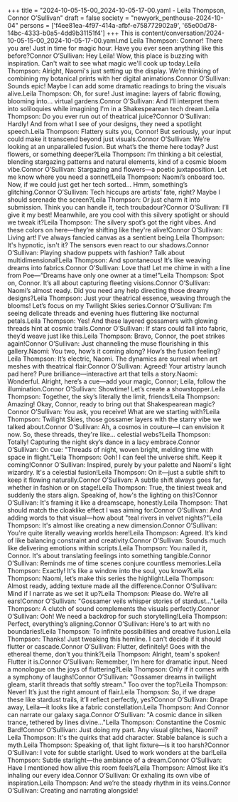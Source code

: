 +++
title = "2024-10-05-15-00_2024-10-05-17-00.yaml - Leila Thompson, Connor O’Sullivan"
draft = false
society = "newyork_penthouse-2024-10-04"
persons = ['f4ee81ea-4f97-414a-afbf-e758772902a9', '65e00d78-14bc-4333-b0a5-4dd9b31151f4']
+++
This is content/conversation/2024-10-05-15-00_2024-10-05-17-00.yaml.md
Leila Thompson: Connor! There you are! Just in time for magic hour. Have you ever seen anything like this before?Connor O’Sullivan: Hey Leila! Wow, this place is buzzing with inspiration. Can't wait to see what magic we'll cook up today.Leila Thompson: Alright, Naomi's just setting up the display. We’re thinking of combining my botanical prints with her digital animations.Connor O’Sullivan: Sounds epic! Maybe I can add some dramatic readings to bring the visuals alive.Leila Thompson: Oh, for sure! Just imagine: layers of fabric flowing, blooming into... virtual gardens.Connor O’Sullivan: And I’ll interpret them into soliloquies while imagining I'm in a Shakespearean tech dream.Leila Thompson: Do you ever run out of theatrical juice?Connor O’Sullivan: Hardly! And from what I see of your designs, they need a spotlight speech.Leila Thompson: Flattery suits you, Connor! But seriously, your input could make it transcend beyond just visuals.Connor O’Sullivan: We’re looking at an unparalleled fusion. But what’s the theme here today? Just flowers, or something deeper?Leila Thompson: I’m thinking a bit celestial, blending stargazing patterns and natural elements, kind of a cosmic bloom vibe.Connor O’Sullivan: Stargazing and flowers—a poetic juxtaposition. Let me know where you need a sonnet!Leila Thompson: Naomi’s onboard too. Now, if we could just get her tech sorted... Hmm, something’s glitching.Connor O’Sullivan: Tech hiccups are artists’ fate, right? Maybe I should serenade the screen?Leila Thompson: Or just charm it into submission. Think you can handle it, tech troubadour?Connor O’Sullivan: I’ll give it my best! Meanwhile, are you cool with this silvery spotlight or should we tweak it?Leila Thompson: The silvery spot’s got the right vibes. And these colors on here—they’re shifting like they're alive!Connor O’Sullivan: Living art! I've always fancied canvas as a sentient being.Leila Thompson: It's hypnotic, isn't it? The sensors even react to our shadows.Connor O’Sullivan: Playing shadow puppets with fashion? Talk about multidimensional!Leila Thompson: And spontaneous! It’s like weaving dreams into fabrics.Connor O’Sullivan: Love that! Let me chime in with a line from Poe—“Dreams have only one owner at a time!”Leila Thompson: Spot on, Connor. It’s all about capturing fleeting visions.Connor O’Sullivan: Naomi’s almost ready. Did you need any help directing those dreamy designs?Leila Thompson: Just your theatrical essence, weaving through the blooms! Let’s focus on my Twilight Skies series.Connor O’Sullivan: I’m seeing delicate threads and evening hues fluttering like nocturnal petals.Leila Thompson: Yes! And these layered gossamers with glowing threads hint at cosmic trails.Connor O’Sullivan: If stars could fall into fabric, they’d weave just like this.Leila Thompson: Bravo, Connor, the poet strikes again!Connor O’Sullivan: Just channeling the muse flourishing in this gallery.Naomi: You two, how’s it coming along? How’s the fusion feeling?Leila Thompson: It’s electric, Naomi. The dynamics are surreal when art meshes with theatrical flair.Connor O’Sullivan: Agreed! Your artistry launch pad here? Pure brilliance—interactive art that tells a story.Naomi: Wonderful. Alright, here’s a cue—add your magic, Connor; Leila, follow the illumination.Connor O’Sullivan: Showtime! Let’s create a showstopper.Leila Thompson: Together, the sky’s literally the limit, friends!Leila Thompson: Amazing! Okay, Connor, ready to bring out that Shakespearean magic?Connor O’Sullivan: You ask, you receive! What are we starting with?Leila Thompson: Twilight Skies, those gossamer layers with the starry vibe we talked about.Connor O’Sullivan: Ah, a cosmos in couture—I can envision it now. So, these threads, they're like... celestial webs?Leila Thompson: Totally! Capturing the night sky’s dance in a lacy embrace.Connor O’Sullivan: On cue: "Threads of night, woven bright, melding time with space in flight."Leila Thompson: Ooh! I can feel the universe shift. Keep it coming!Connor O’Sullivan: Inspired, purely by your palette and Naomi's light wizardry. It's a celestial fusion!Leila Thompson: On it—just a subtle shift to keep it flowing naturally.Connor O’Sullivan: A subtle shift always goes far, whether in fashion or on stage!Leila Thompson: True, the tiniest tweak and suddenly the stars align. Speaking of, how's the lighting on this?Connor O’Sullivan: It's framing it like a dreamscape, honestly.Leila Thompson: That should match the cloaklike effect I was aiming for.Connor O’Sullivan: And adding words to that visual—how about "teal rivers in velvet nights?"Leila Thompson: It's almost like creating a new dimension.Connor O’Sullivan: You're quite literally weaving worlds here!Leila Thompson: Agreed. It’s kind of like balancing constraint and creativity.Connor O’Sullivan: Sounds much like delivering emotions within scripts.Leila Thompson: You nailed it, Connor. It's about translating feelings into something tangible.Connor O’Sullivan: Reminds me of time scenes conjure countless memories.Leila Thompson: Exactly! It's like a window into the soul, you know?Leila Thompson: Naomi, let’s make this series the highlight.Leila Thompson: Almost ready, adding texture made all the difference.Connor O’Sullivan: Mind if I narrate as we set it up?Leila Thompson: Please do. We’re all ears!Connor O’Sullivan: "Gossamer veils whisper stories of stardust..."Leila Thompson: A clutch of sound complements the visuals perfectly.Connor O’Sullivan: Ooh! We need a backdrop for such storytelling!Leila Thompson: Perfect, everything’s aligning.Connor O’Sullivan: Here's to art with no boundaries!Leila Thompson: To infinite possibilities and creative fusion.Leila Thompson: Thanks! Just tweaking this hemline. I can't decide if it should flutter or cascade.Connor O’Sullivan: Flutter, definitely! Goes with the ethereal theme, don't you think?Leila Thompson: Alright, team's spoken! Flutter it is.Connor O’Sullivan: Remember, I’m here for dramatic input. Need a monologue on the joys of fluttering?Leila Thompson: Only if it comes with a symphony of laughs!Connor O’Sullivan: "Gossamer dreams in twilight gleam, starlit threads that softly stream." Too over the top?Leila Thompson: Never! It’s just the right amount of flair.Leila Thompson: So, if we drape these like stardust trails, it’ll reflect perfectly, yes?Connor O’Sullivan: Drape away, Leila—it looks like a fabric constellation.Leila Thompson: And Connor can narrate our galaxy saga.Connor O’Sullivan: "A cosmic dance in silken trance, tethered by lines divine..."Leila Thompson: Constantine the Cosmic Bard!Connor O’Sullivan: Just doing my part. Any visual glitches, Naomi?Leila Thompson: It's the quirks that add character. Stable balance is such a myth.Leila Thompson: Speaking of, that light fixture—is it too harsh?Connor O’Sullivan: I vote for subtle starlight. Used to work wonders at the bar!Leila Thompson: Subtle starlight—the ambiance of a dream.Connor O’Sullivan: Have I mentioned how alive this room feels?Leila Thompson: Almost like it’s inhaling our every idea.Connor O’Sullivan: Or exhaling its own vibe of inspiration.Leila Thompson: And we’re the steady rhythm in its veins.Connor O’Sullivan: Creating and narrating alongside!